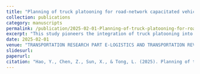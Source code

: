 ```yaml
---
title: "Planning of truck platooning for road-network capacitated vehicle routing problem"
collection: publications
category: manuscripts
permalink: /publication/2025-02-01-Planning-of-truck-platooning-for-road-network-capacitated-vehicle-routing-problem
excerpt: "This study pioneers the integration of truck platooning into capacitated vehicle routing problems with time windows (CVRPTW) by developing a road network-based optimization framework and a three-stage algorithm to minimize total costs—including dispatch and energy expenses—while serving multi-customer demands, with numerical experiments validating the model’s efficacy and quantifying platooning’s cost-saving potential in real-world logistics operations."
date: 2025-02-01
venue: "TRANSPORTATION RESEARCH PART E-LOGISTICS AND TRANSPORTATION REVIEW"
slidesurl: 
paperurl: 
citation: "Hao, Y., Chen, Z., Sun, X., & Tong, L. (2025). Planning of truck platooning for road-network capacitated vehicle routing problem. Transportation Research Part E: Logistics and Transportation Review, 194, 103898."
---
```

